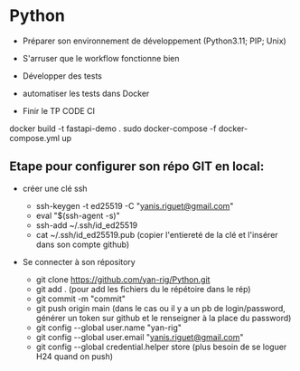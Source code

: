 # Python
-  Préparer son environnement de développement (Python3.11; PIP; Unix)


-  S'arruser que le workflow fonctionne bien
-  Développer des tests
-  automatiser les tests dans Docker
-  Finir le TP CODE CI


docker build -t fastapi-demo .
sudo docker-compose -f docker-compose.yml up


## Etape pour configurer son répo GIT en local:
- créer une clé ssh
  - ssh-keygen -t ed25519 -C "yanis.riguet@gmail.com"
  - eval "$(ssh-agent -s)"
  - ssh-add ~/.ssh/id_ed25519
  - cat ~/.ssh/id_ed25519.pub (copier l'entiereté de la clé et l'insérer dans son compte github)
    
- Se connecter à son répository

  - git clone https://github.com/yan-rig/Python.git
  - git add . (pour add les fichiers du le répétoire dans le rép)
  - git commit -m "commit"
  - git push origin main (dans le cas ou il y a un pb de login/password, générer un token sur github et le renseigner à la place du password)
  - git config --global user.name "yan-rig"
  - git config --global user.email "yanis.riguet@gmail.com"
  - git config --global credential.helper store (plus besoin de se loguer H24 quand on push)

